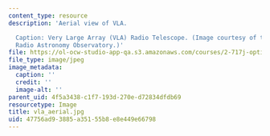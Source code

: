 ```yaml
---
content_type: resource
description: 'Aerial view of VLA.

  Caption: Very Large Array (VLA) Radio Telescope. (Image courtesy of the National
  Radio Astronomy Observatory.)'
file: https://ol-ocw-studio-app-qa.s3.amazonaws.com/courses/2-717j-optical-engineering-spring-2002/47756ad93885a35155b8e8e449e66798_vla_aerial.jpg
file_type: image/jpeg
image_metadata:
  caption: ''
  credit: ''
  image-alt: ''
parent_uid: 4f5a3438-c1f7-193d-270e-d72834dfdb69
resourcetype: Image
title: vla_aerial.jpg
uid: 47756ad9-3885-a351-55b8-e8e449e66798
---
```

